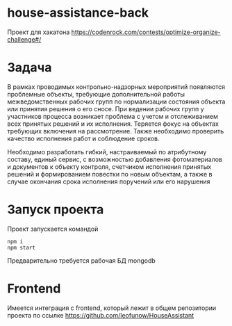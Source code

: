 # house-assistance-back

Проект для хакатона https://codenrock.com/contests/optimize-organize-challenge#/

# Задача
В рамках проводимых контрольно-надзорных мероприятий  появляются проблемные объекты, требующие дополнительной работы межведомственных рабочих групп по нормализации состояния объекта или принятия решения о его сносе.
При ведении рабочих групп у участников процесса возникает проблема с учетом и отслеживанием всех принятых решений и их исполнения. Теряется фокус на объектах требующих включения на рассмотрение. Также необходимо проверить качество исполнения работ и соблюдение сроков.

Необходимо разработать гибкий, настраиваемый по атрибутному составу, единый сервис, с возможностью добавления фотоматериалов и документов к объекту контроля, счетчиком исполнения принятых решений и формированием повестки по новым объектам, а также в случае окончания срока исполнения поручений или его нарушения

# Запуск проекта
Проект запускается командой 
```
npm i
npm start
```
Предварительно требуется рабочая БД mongodb

# Frontend
Имеется интеграция с frontend, который лежит в общем репозитории проекта по ссылке https://github.com/leofunow/HouseAssistant
